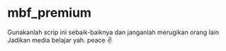 # mbf_premium
Gunakanlah scrip ini sebaik-baiknya dan janganlah merugikan orang lain
Jadikan media belajar yah.
peace ✌️
